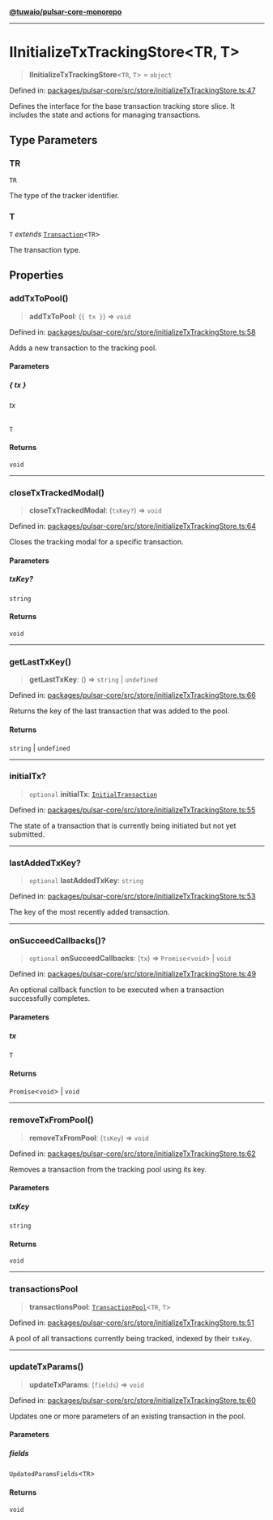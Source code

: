 [**@tuwaio/pulsar-core-monorepo**](../../../README.md)

***

# IInitializeTxTrackingStore\<TR, T\>

> **IInitializeTxTrackingStore**\<`TR`, `T`\> = `object`

Defined in: [packages/pulsar-core/src/store/initializeTxTrackingStore.ts:47](https://github.com/TuwaIO/pulsar-core/blob/5e4fd0f371deb2427a774b38516e777830e67329/packages/pulsar-core/src/store/initializeTxTrackingStore.ts#L47)

Defines the interface for the base transaction tracking store slice.
It includes the state and actions for managing transactions.

## Type Parameters

### TR

`TR`

The type of the tracker identifier.

### T

`T` *extends* [`Transaction`](Transaction.md)\<`TR`\>

The transaction type.

## Properties

### addTxToPool()

> **addTxToPool**: (`{ tx }`) => `void`

Defined in: [packages/pulsar-core/src/store/initializeTxTrackingStore.ts:58](https://github.com/TuwaIO/pulsar-core/blob/5e4fd0f371deb2427a774b38516e777830e67329/packages/pulsar-core/src/store/initializeTxTrackingStore.ts#L58)

Adds a new transaction to the tracking pool.

#### Parameters

##### \{ tx \}

###### tx

`T`

#### Returns

`void`

***

### closeTxTrackedModal()

> **closeTxTrackedModal**: (`txKey?`) => `void`

Defined in: [packages/pulsar-core/src/store/initializeTxTrackingStore.ts:64](https://github.com/TuwaIO/pulsar-core/blob/5e4fd0f371deb2427a774b38516e777830e67329/packages/pulsar-core/src/store/initializeTxTrackingStore.ts#L64)

Closes the tracking modal for a specific transaction.

#### Parameters

##### txKey?

`string`

#### Returns

`void`

***

### getLastTxKey()

> **getLastTxKey**: () => `string` \| `undefined`

Defined in: [packages/pulsar-core/src/store/initializeTxTrackingStore.ts:66](https://github.com/TuwaIO/pulsar-core/blob/5e4fd0f371deb2427a774b38516e777830e67329/packages/pulsar-core/src/store/initializeTxTrackingStore.ts#L66)

Returns the key of the last transaction that was added to the pool.

#### Returns

`string` \| `undefined`

***

### initialTx?

> `optional` **initialTx**: [`InitialTransaction`](InitialTransaction.md)

Defined in: [packages/pulsar-core/src/store/initializeTxTrackingStore.ts:55](https://github.com/TuwaIO/pulsar-core/blob/5e4fd0f371deb2427a774b38516e777830e67329/packages/pulsar-core/src/store/initializeTxTrackingStore.ts#L55)

The state of a transaction that is currently being initiated but not yet submitted.

***

### lastAddedTxKey?

> `optional` **lastAddedTxKey**: `string`

Defined in: [packages/pulsar-core/src/store/initializeTxTrackingStore.ts:53](https://github.com/TuwaIO/pulsar-core/blob/5e4fd0f371deb2427a774b38516e777830e67329/packages/pulsar-core/src/store/initializeTxTrackingStore.ts#L53)

The key of the most recently added transaction.

***

### onSucceedCallbacks()?

> `optional` **onSucceedCallbacks**: (`tx`) => `Promise`\<`void`\> \| `void`

Defined in: [packages/pulsar-core/src/store/initializeTxTrackingStore.ts:49](https://github.com/TuwaIO/pulsar-core/blob/5e4fd0f371deb2427a774b38516e777830e67329/packages/pulsar-core/src/store/initializeTxTrackingStore.ts#L49)

An optional callback function to be executed when a transaction successfully completes.

#### Parameters

##### tx

`T`

#### Returns

`Promise`\<`void`\> \| `void`

***

### removeTxFromPool()

> **removeTxFromPool**: (`txKey`) => `void`

Defined in: [packages/pulsar-core/src/store/initializeTxTrackingStore.ts:62](https://github.com/TuwaIO/pulsar-core/blob/5e4fd0f371deb2427a774b38516e777830e67329/packages/pulsar-core/src/store/initializeTxTrackingStore.ts#L62)

Removes a transaction from the tracking pool using its key.

#### Parameters

##### txKey

`string`

#### Returns

`void`

***

### transactionsPool

> **transactionsPool**: [`TransactionPool`](TransactionPool.md)\<`TR`, `T`\>

Defined in: [packages/pulsar-core/src/store/initializeTxTrackingStore.ts:51](https://github.com/TuwaIO/pulsar-core/blob/5e4fd0f371deb2427a774b38516e777830e67329/packages/pulsar-core/src/store/initializeTxTrackingStore.ts#L51)

A pool of all transactions currently being tracked, indexed by their `txKey`.

***

### updateTxParams()

> **updateTxParams**: (`fields`) => `void`

Defined in: [packages/pulsar-core/src/store/initializeTxTrackingStore.ts:60](https://github.com/TuwaIO/pulsar-core/blob/5e4fd0f371deb2427a774b38516e777830e67329/packages/pulsar-core/src/store/initializeTxTrackingStore.ts#L60)

Updates one or more parameters of an existing transaction in the pool.

#### Parameters

##### fields

`UpdatedParamsFields`\<`TR`\>

#### Returns

`void`
